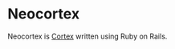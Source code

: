 Neocortex
=========

Neocortex is [Cortex] written using Ruby on Rails.

[Cortex]: https://gitsum.careerbuilder.com/talent-solutions/cortex
